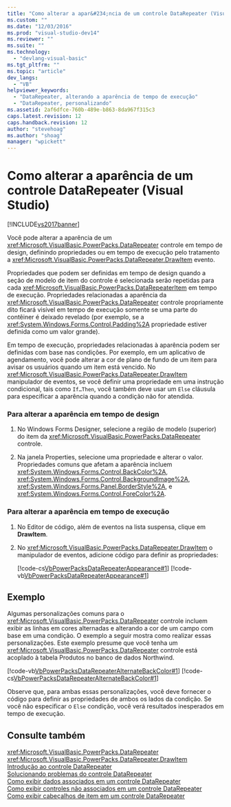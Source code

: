 ```yaml
---
title: "Como alterar a apar&#234;ncia de um controle DataRepeater (Visual Studio) | Microsoft Docs"
ms.custom: ""
ms.date: "12/03/2016"
ms.prod: "visual-studio-dev14"
ms.reviewer: ""
ms.suite: ""
ms.technology: 
  - "devlang-visual-basic"
ms.tgt_pltfrm: ""
ms.topic: "article"
dev_langs: 
  - "VB"
helpviewer_keywords: 
  - "DataRepeater, alterando a aparência de tempo de execução"
  - "DataRepeater, personalizando"
ms.assetid: 2af6dfce-760b-489e-b863-8da967f315c3
caps.latest.revision: 12
caps.handback.revision: 12
author: "stevehoag"
ms.author: "shoag"
manager: "wpickett"
---
```

# Como alterar a apar&#234;ncia de um controle DataRepeater (Visual Studio)
[!INCLUDE[vs2017banner](../../../csharp/includes/vs2017banner.md)]

Você pode alterar a aparência de um <xref:Microsoft.VisualBasic.PowerPacks.DataRepeater> controle em tempo de design, definindo propriedades ou em tempo de execução pelo tratamento a <xref:Microsoft.VisualBasic.PowerPacks.DataRepeater.DrawItem> evento.  
  
 Propriedades que podem ser definidas em tempo de design quando a seção de modelo de item do controle é selecionada serão repetidas para cada <xref:Microsoft.VisualBasic.PowerPacks.DataRepeaterItem> em tempo de execução.  Propriedades relacionadas a aparência da <xref:Microsoft.VisualBasic.PowerPacks.DataRepeater> controle propriamente dito ficará visível em tempo de execução somente se uma parte do contêiner é deixado revelado \(por exemplo, se a <xref:System.Windows.Forms.Control.Padding%2A> propriedade estiver definida como um valor grande\).  
  
 Em tempo de execução, propriedades relacionadas à aparência podem ser definidas com base nas condições.  Por exemplo, em um aplicativo de agendamento, você pode alterar a cor de plano de fundo de um item para avisar os usuários quando um item está vencido.  No <xref:Microsoft.VisualBasic.PowerPacks.DataRepeater.DrawItem> manipulador de eventos, se você definir uma propriedade em uma instrução condicional, tais como `If…Then`, você também deve usar um `Else` cláusula para especificar a aparência quando a condição não for atendida.  
  
### Para alterar a aparência em tempo de design  
  
1.  No Windows Forms Designer, selecione a região de modelo \(superior\) do item da <xref:Microsoft.VisualBasic.PowerPacks.DataRepeater> controle.  
  
2.  Na janela Properties, selecione uma propriedade e alterar o valor.  Propriedades comuns que afetam a aparência incluem <xref:System.Windows.Forms.Control.BackColor%2A>, <xref:System.Windows.Forms.Control.BackgroundImage%2A>, <xref:System.Windows.Forms.Panel.BorderStyle%2A>, e <xref:System.Windows.Forms.Control.ForeColor%2A>.  
  
### Para alterar a aparência em tempo de execução  
  
1.  No Editor de código, além de eventos na lista suspensa, clique em  **DrawItem**.  
  
2.  No <xref:Microsoft.VisualBasic.PowerPacks.DataRepeater.DrawItem> o manipulador de eventos, adicione código para definir as propriedades:  
  
     [!code-cs[VbPowerPacksDataRepeaterAppearance#1](../../../visual-basic/developing-apps/windows-forms/codesnippet/CSharp/how-to-change-the-appearance-of-a-datarepeater-control-visual-studio_1.cs)]
     [!code-vb[VbPowerPacksDataRepeaterAppearance#1](../../../visual-basic/developing-apps/windows-forms/codesnippet/VisualBasic/how-to-change-the-appearance-of-a-datarepeater-control-visual-studio_1.vb)]  
  
## Exemplo  
 Algumas personalizações comuns para o <xref:Microsoft.VisualBasic.PowerPacks.DataRepeater> controle incluem exibir as linhas em cores alternadas e alterando a cor de um campo com base em uma condição.  O exemplo a seguir mostra como realizar essas personalizações.  Este exemplo presume que você tenha um <xref:Microsoft.VisualBasic.PowerPacks.DataRepeater> controle está acoplado à tabela Produtos no banco de dados Northwind.  
  
 [!code-vb[VbPowerPacksDataRepeaterAlternateBackColor#1](../../../visual-basic/developing-apps/windows-forms/codesnippet/VisualBasic/how-to-change-the-appearance-of-a-datarepeater-control-visual-studio_2.vb)]
 [!code-cs[VbPowerPacksDataRepeaterAlternateBackColor#1](../../../visual-basic/developing-apps/windows-forms/codesnippet/CSharp/how-to-change-the-appearance-of-a-datarepeater-control-visual-studio_2.cs)]  
  
 Observe que, para ambas essas personalizações, você deve fornecer o código para definir as propriedades de ambos os lados da condição.  Se você não especificar o `Else` condição, você verá resultados inesperados em tempo de execução.  
  
## Consulte também  
 <xref:Microsoft.VisualBasic.PowerPacks.DataRepeater>   
 <xref:Microsoft.VisualBasic.PowerPacks.DataRepeater.DrawItem>   
 [Introdução ao controle DataRepeater](../../../visual-basic/developing-apps/windows-forms/introduction-to-the-datarepeater-control-visual-studio.md)   
 [Solucionando problemas do controle DataRepeater](../../../visual-basic/developing-apps/windows-forms/troubleshooting-the-datarepeater-control-visual-studio.md)   
 [Como exibir dados associados em um controle DataRepeater](../../../visual-basic/developing-apps/windows-forms/how-to-display-bound-data-in-a-datarepeater-control-visual-studio.md)   
 [Como exibir controles não associados em um controle DataRepeater](../../../visual-basic/developing-apps/windows-forms/how-to-display-unbound-controls-in-a-datarepeater-control-visual-studio.md)   
 [Como exibir cabeçalhos de item em um controle DataRepeater](../../../visual-basic/developing-apps/windows-forms/how-to-display-item-headers-in-a-datarepeater-control-visual-studio.md)